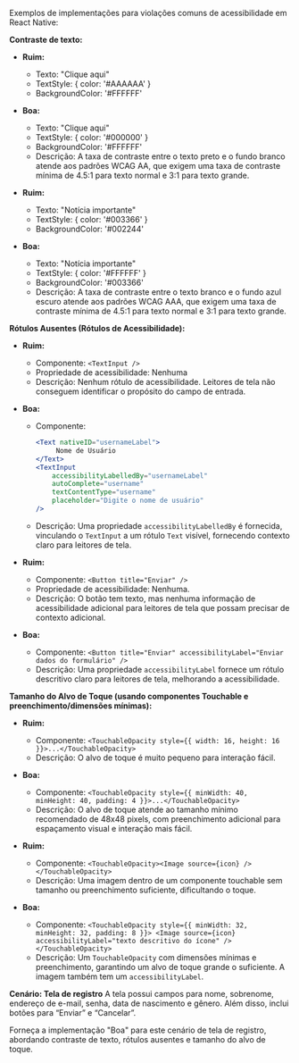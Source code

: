 Exemplos de implementações para violações comuns de acessibilidade em React Native:

**Contraste de texto:**

- **Ruim:**
  - Texto: "Clique aqui"
  - TextStyle: { color: '#AAAAAA' }
  - BackgroundColor: '#FFFFFF'
- **Boa:**

  - Texto: "Clique aqui"
  - TextStyle: { color: '#000000' }
  - BackgroundColor: '#FFFFFF'
  - Descrição: A taxa de contraste entre o texto preto e o fundo branco atende aos padrões WCAG AA, que exigem uma taxa de contraste mínima de 4.5:1 para texto normal e 3:1 para texto grande.

- **Ruim:**
  - Texto: "Notícia importante"
  - TextStyle: { color: '#003366' }
  - BackgroundColor: '#002244'
- **Boa:**
  - Texto: "Notícia importante"
  - TextStyle: { color: '#FFFFFF' }
  - BackgroundColor: '#003366'
  - Descrição: A taxa de contraste entre o texto branco e o fundo azul escuro atende aos padrões WCAG AAA, que exigem uma taxa de contraste mínima de 4.5:1 para texto normal e 3:1 para texto grande.

**Rótulos Ausentes (Rótulos de Acessibilidade):**

- **Ruim:**
  - Componente: `<TextInput />`
  - Propriedade de acessibilidade: Nenhuma
  - Descrição: Nenhum rótulo de acessibilidade. Leitores de tela não conseguem identificar o propósito do campo de entrada.
- **Boa:**

  - Componente:
    ```jsx
    <Text nativeID="usernameLabel">
         Nome de Usuário
    </Text>
    <TextInput
        accessibilityLabelledBy="usernameLabel"
        autoComplete="username"
        textContentType="username"
        placeholder="Digite o nome de usuário"
    />
    ```
  - Descrição: Uma propriedade `accessibilityLabelledBy` é fornecida, vinculando o `TextInput` a um rótulo `Text` visível, fornecendo contexto claro para leitores de tela.

- **Ruim:**
  - Componente: `<Button title="Enviar" />`
  - Propriedade de acessibilidade: Nenhuma.
  - Descrição: O botão tem texto, mas nenhuma informação de acessibilidade adicional para leitores de tela que possam precisar de contexto adicional.
- **Boa:**
  - Componente: `<Button title="Enviar" accessibilityLabel="Enviar dados do formulário" />`
  - Descrição: Uma propriedade `accessibilityLabel` fornece um rótulo descritivo claro para leitores de tela, melhorando a acessibilidade.

**Tamanho do Alvo de Toque (usando componentes Touchable e preenchimento/dimensões mínimas):**

- **Ruim:**
  - Componente: `<TouchableOpacity style={{ width: 16, height: 16 }}>...</TouchableOpacity>`
  - Descrição: O alvo de toque é muito pequeno para interação fácil.
- **Boa:**

  - Componente: `<TouchableOpacity style={{ minWidth: 40, minHeight: 40, padding: 4 }}>...</TouchableOpacity>`
  - Descrição: O alvo de toque atende ao tamanho mínimo recomendado de 48x48 pixels, com preenchimento adicional para espaçamento visual e interação mais fácil.

- **Ruim:**
  - Componente: `<TouchableOpacity><Image source={icon} /></TouchableOpacity>`
  - Descrição: Uma imagem dentro de um componente touchable sem tamanho ou preenchimento suficiente, dificultando o toque.
- **Boa:**
  - Componente: `<TouchableOpacity style={{ minWidth: 32, minHeight: 32, padding: 8 }}> <Image source={icon} accessibilityLabel="texto descritivo do ícone" /> </TouchableOpacity>`
  - Descrição: Um `TouchableOpacity` com dimensões mínimas e preenchimento, garantindo um alvo de toque grande o suficiente. A imagem também tem um `accessibilityLabel`.

**Cenário: Tela de registro**
A tela possui campos para nome, sobrenome, endereço de e-mail, senha, data de nascimento e gênero. Além disso, inclui botões para “Enviar” e “Cancelar”.

Forneça a implementação "Boa" para este cenário de tela de registro, abordando contraste de texto, rótulos ausentes e tamanho do alvo de toque.

